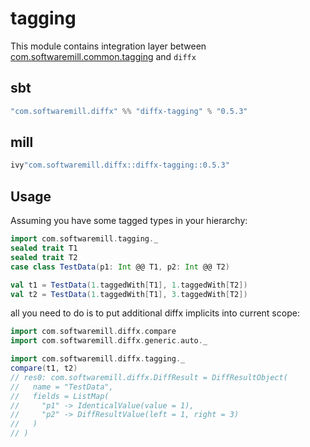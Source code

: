 # tagging

This module contains integration layer between [com.softwaremill.common.tagging](https://github.com/softwaremill/scala-common) and `diffx`

## sbt

```scala
"com.softwaremill.diffx" %% "diffx-tagging" % "0.5.3"
```

## mill 

```scala
ivy"com.softwaremill.diffx::diffx-tagging::0.5.3"
```

## Usage

Assuming you have some tagged types in your hierarchy:

```scala
import com.softwaremill.tagging._
sealed trait T1
sealed trait T2
case class TestData(p1: Int @@ T1, p2: Int @@ T2)

val t1 = TestData(1.taggedWith[T1], 1.taggedWith[T2])
val t2 = TestData(1.taggedWith[T1], 3.taggedWith[T2])
```

all you need to do is to put additional diffx implicits into current scope:

```scala
import com.softwaremill.diffx.compare
import com.softwaremill.diffx.generic.auto._

import com.softwaremill.diffx.tagging._
compare(t1, t2)
// res0: com.softwaremill.diffx.DiffResult = DiffResultObject(
//   name = "TestData",
//   fields = ListMap(
//     "p1" -> IdenticalValue(value = 1),
//     "p2" -> DiffResultValue(left = 1, right = 3)
//   )
// )
```